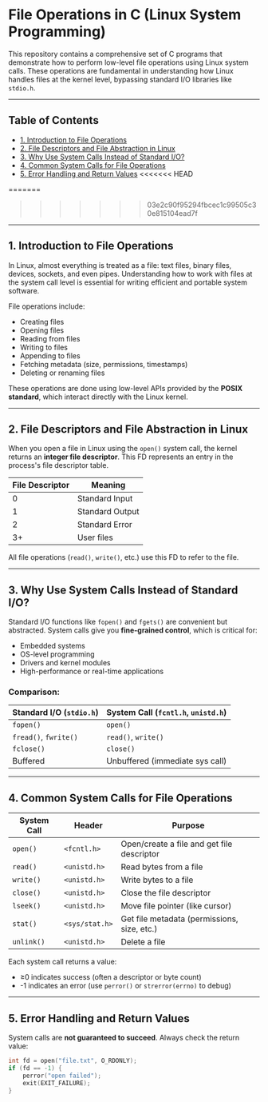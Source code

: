 # File Operations in C (Linux System Programming)

This repository contains a comprehensive set of C programs that demonstrate how to perform low-level file operations using Linux system calls. These operations are fundamental in understanding how Linux handles files at the kernel level, bypassing standard I/O libraries like `stdio.h`.

---

## Table of Contents

- [1. Introduction to File Operations](#1-introduction-to-file-operations)
- [2. File Descriptors and File Abstraction in Linux](#2-file-descriptors-and-file-abstraction-in-linux)
- [3. Why Use System Calls Instead of Standard I/O?](#3-why-use-system-calls-instead-of-standard-io)
- [4. Common System Calls for File Operations](#4-common-system-calls-for-file-operations)
- [5. Error Handling and Return Values](#5-error-handling-and-return-values)
<<<<<<< HEAD

=======
  
>>>>>>> 03e2c90f95294fbcec1c99505c30e815104ead7f
---

## 1. Introduction to File Operations

In Linux, almost everything is treated as a file: text files, binary files, devices, sockets, and even pipes. Understanding how to work with files at the system call level is essential for writing efficient and portable system software.

File operations include:

- Creating files
- Opening files
- Reading from files
- Writing to files
- Appending to files
- Fetching metadata (size, permissions, timestamps)
- Deleting or renaming files

These operations are done using low-level APIs provided by the **POSIX standard**, which interact directly with the Linux kernel.

---

## 2. File Descriptors and File Abstraction in Linux

When you open a file in Linux using the `open()` system call, the kernel returns an **integer file descriptor**. This FD represents an entry in the process's file descriptor table.

| File Descriptor | Meaning         |
|-----------------|-----------------|
| 0               | Standard Input  |
| 1               | Standard Output |
| 2               | Standard Error  |
| 3+              | User files      |

All file operations (`read()`, `write()`, etc.) use this FD to refer to the file.

---

## 3. Why Use System Calls Instead of Standard I/O?

Standard I/O functions like `fopen()` and `fgets()` are convenient but abstracted. System calls give you **fine-grained control**, which is critical for:

- Embedded systems
- OS-level programming
- Drivers and kernel modules
- High-performance or real-time applications

### Comparison:

| Standard I/O (`stdio.h`)  | System Call (`fcntl.h`, `unistd.h`) |
|---------------------------|--------------------------------------|
| `fopen()`                 | `open()`                             |
| `fread()`, `fwrite()`     | `read()`, `write()`                  |
| `fclose()`                | `close()`                            |
| Buffered                  | Unbuffered (immediate sys call)      |

---

## 4. Common System Calls for File Operations

| System Call | Header         | Purpose                                        |
|-------------|----------------|------------------------------------------------|
| `open()`    | `<fcntl.h>`    | Open/create a file and get file descriptor     |
| `read()`    | `<unistd.h>`   | Read bytes from a file                         |
| `write()`   | `<unistd.h>`   | Write bytes to a file                          |
| `close()`   | `<unistd.h>`   | Close the file descriptor                      |
| `lseek()`   | `<unistd.h>`   | Move file pointer (like cursor)                |
| `stat()`    | `<sys/stat.h>` | Get file metadata (permissions, size, etc.)    |
| `unlink()`  | `<unistd.h>`   | Delete a file                                  |

Each system call returns a value:
- ≥0 indicates success (often a descriptor or byte count)
- -1 indicates an error (use `perror()` or `strerror(errno)` to debug)

---

## 5. Error Handling and Return Values

System calls are **not guaranteed to succeed**. Always check the return value:

```c
int fd = open("file.txt", O_RDONLY);
if (fd == -1) {
    perror("open failed");
    exit(EXIT_FAILURE);
}

